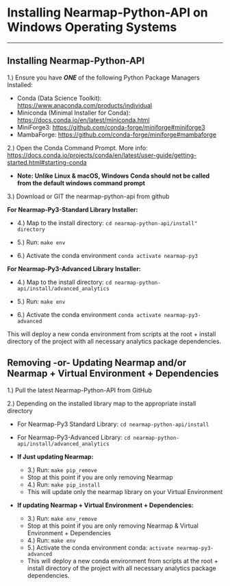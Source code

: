 
# Installing Nearmap-Python-API on Windows Operating Systems

****

<h2>Installing Nearmap-Python-API</h2>

1.) Ensure you have ***ONE*** of the following Python Package Managers Installed:
- Conda (Data Science Toolkit): https://www.anaconda.com/products/individual
- Miniconda (Minimal Installer for Conda): https://docs.conda.io/en/latest/miniconda.html
- MiniForge3: https://github.com/conda-forge/miniforge#miniforge3
- MambaForge: https://github.com/conda-forge/miniforge#mambaforge

2.) Open the Conda Command Prompt. More info: https://docs.conda.io/projects/conda/en/latest/user-guide/getting-started.html#starting-conda 
    
- **Note: Unlike Linux & macOS, Windows Conda should not be called from the default windows command prompt**

3.) Download or GIT the nearmap-python-api from github

**For Nearmap-Py3-Standard Library Installer:**

- 4.) Map to the install directory: ```cd nearmap-python-api/install" directory```

- 5.) Run: ```make env```

- 6.) Activate the conda environment ```conda activate nearmap-py3```

**For Nearmap-Py3-Advanced Library Installer:**

- 4.) Map to the install directory: ```cd nearmap-python-api/install/advanced_analytics ```

- 5.) Run: ```make env```

- 6.) Activate the conda environment ```conda activate nearmap-py3-advanced```

This will deploy a new conda environment from scripts at the root + install directory of the project with all necessary analytics package dependencies.

<h2>Removing -or- Updating Nearmap and/or Nearmap + Virtual Environment + Dependencies</h2>

1.) Pull the latest Nearmap-Python-API from GitHub

2.) Depending on the installed library map to the appropriate install directory
  - For Nearmap-Py3 Standard Library: ```cd nearmap-python-api/install```
  - For Nearmap-Py3-Advanced Library: ```cd nearmap-python-api/install/advanced_analytics```

- <B>If Just updating Nearmap:</B>
  - 3.) Run: ```make pip_remove```
  - Stop at this point if you are only removing Nearmap
  - 4.) Run: ```make pip_install```
  - This will update only the nearmap library on your Virtual Environment
- <B>If updating Nearmap + Virtual Environment + Dependencies:</B>
  - 3.) Run: ```make env_remove```
  - Stop at this point if you are only removing Nearmap & Virtual Environment + Dependencies
  - 4.) Run: ```make env```
  - 5.) Activate the conda environment conda: ```activate nearmap-py3-advanced```
  - This will deploy a new conda environment from scripts at the root + install directory of the project with all necessary analytics package dependencies.

